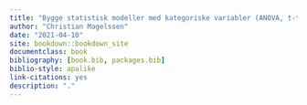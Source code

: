 ```yaml
--- 
title: "Bygge statistisk modeller med kategoriske variabler (ANOVA, t-test)"
author: "Christian Magelssen"
date: "2021-04-10"
site: bookdown::bookdown_site
documentclass: book
bibliography: [book.bib, packages.bib]
biblio-style: apalike
link-citations: yes
description: "."
---
```

